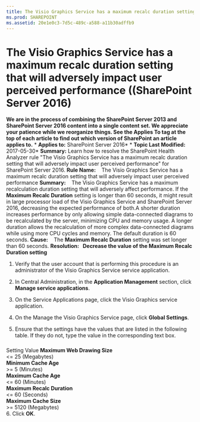 ```yaml
---
title: The Visio Graphics Service has a maximum recalc duration setting that will adversely impact user perceived performance ((SharePoint Server 2016)
ms.prod: SHAREPOINT
ms.assetid: 20e1e0c3-7d5c-489c-a588-a11b30adffb9
---
```



# The Visio Graphics Service has a maximum recalc duration setting that will adversely impact user perceived performance ((SharePoint Server 2016)
 **We are in the process of combining the SharePoint Server 2013 and SharePoint Server 2016 content into a single content set. We appreciate your patience while we reorganize things. See the Applies To tag at the top of each article to find out which version of SharePoint an article applies to.** * **Applies to:** SharePoint Server 2016*  * **Topic Last Modified:** 2017-05-30* **Summary:** Learn how to resolve the SharePoint Health Analyzer rule "The Visio Graphics Service has a maximum recalc duration setting that will adversely impact user perceived performance" for SharePoint Server 2016. **Rule Name:**    The Visio Graphics Service has a maximum recalc duration setting that will adversely impact user perceived performance **Summary:**    The Visio Graphics Service has a maximum recalculation duration setting that will adversely affect performance. If the **Maximum Recalc Duration** setting is longer than 60 seconds, it might result in large processor load of the Visio Graphics Service and SharePoint Server 2016, decreasing the expected performance of both.A shorter duration increases performance by only allowing simple data-connected diagrams to be recalculated by the server, minimizing CPU and memory usage. A longer duration allows the recalculation of more complex data-connected diagrams while using more CPU cycles and memory. The default duration is 60 seconds. **Cause:**    The **Maximum Recalc Duration** setting was set longer than 60 seconds. **Resolution:   Decrease the value of the Maximum Recalc Duration setting**
1. Verify that the user account that is performing this procedure is an administrator of the Visio Graphics Service service application. 
    
  
2. In Central Administration, in the **Application Management** section, click **Manage service applications**.
    
  
3. On the Service Applications page, click the Visio Graphics service application.
    
  
4. On the Manage the Visio Graphics Service page, click **Global Settings**.
    
  
5. Ensure that the settings have the values that are listed in the following table. If they do not, type the value in the corresponding text box.
    
### 

Setting Value **Maximum Web Drawing Size** <br/> <= 25 (Megabytes)  <br/> **Minimum Cache Age** <br/> >= 5 (Minutes)  <br/> **Maximum Cache Age** <br/> <= 60 (Minutes)  <br/> **Maximum Recalc Duration** <br/> <= 60 (Seconds)  <br/> **Maximum Cache Size** <br/> >= 5120 (Megabytes)  <br/> 6. Click **OK**.
    
  

